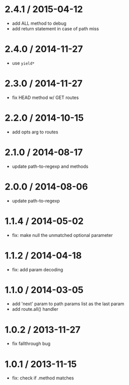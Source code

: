 
2.4.1 / 2015-04-12
===================

  * add ALL method to debug
  * add return statement in case of path miss

2.4.0 / 2014-11-27
==================

 * use `yield*`

2.3.0 / 2014-11-27
==================

 * fix HEAD method w/ GET routes

2.2.0 / 2014-10-15
==================

 * add opts arg to routes

2.1.0 / 2014-08-17
==================

 * update path-to-regexp and methods

2.0.0 / 2014-08-06
==================

 * update path-to-regexp

1.1.4 / 2014-05-02
==================

 * fix: make null the unmatched optional parameter

1.1.2 / 2014-04-18
==================

 * fix: add param decoding

1.1.0 / 2014-03-05
==================

 * add 'next' param to path params list as the last param
 * add route.all() handler

1.0.2 / 2013-11-27
==================

 * fix fallthrough bug

1.0.1 / 2013-11-15
==================

 * fix: check if .method matches
